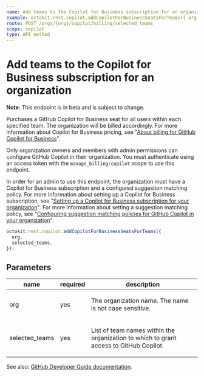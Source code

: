 ```yaml
---
name: Add teams to the Copilot for Business subscription for an organization
example: octokit.rest.copilot.addCopilotForBusinessSeatsForTeams({ org, selected_teams })
route: POST /orgs/{org}/copilot/billing/selected_teams
scope: copilot
type: API method
---
```


# Add teams to the Copilot for Business subscription for an organization

**Note**: This endpoint is in beta and is subject to change.

Purchases a GitHub Copilot for Business seat for all users within each specified team.
The organization will be billed accordingly. For more information about Copilot for Business pricing, see "[About billing for GitHub Copilot for Business](https://docs.github.com/billing/managing-billing-for-github-copilot/about-billing-for-github-copilot#pricing-for-github-copilot-for-business)".

Only organization owners and members with admin permissions can configure GitHub Copilot in their organization. You must
authenticate using an access token with the `manage_billing:copilot` scope to use this endpoint.

In order for an admin to use this endpoint, the organization must have a Copilot for Business subscription and a configured suggestion matching policy.
For more information about setting up a Copilot for Business subscription, see "[Setting up a Copilot for Business subscription for your organization](https://docs.github.com/billing/managing-billing-for-github-copilot/managing-your-github-copilot-subscription-for-your-organization-or-enterprise#setting-up-a-copilot-for-business-subscription-for-your-organization)".
For more information about setting a suggestion matching policy, see "[Configuring suggestion matching policies for GitHub Copilot in your organization](https://docs.github.com/copilot/configuring-github-copilot/configuring-github-copilot-settings-in-your-organization#configuring-suggestion-matching-policies-for-github-copilot-in-your-organization)".

```js
octokit.rest.copilot.addCopilotForBusinessSeatsForTeams({
  org,
  selected_teams,
});
```

## Parameters

<table>
  <thead>
    <tr>
      <th>name</th>
      <th>required</th>
      <th>description</th>
    </tr>
  </thead>
  <tbody>
    <tr><td>org</td><td>yes</td><td>

The organization name. The name is not case sensitive.

</td></tr>
<tr><td>selected_teams</td><td>yes</td><td>

List of team names within the organization to which to grant access to GitHub Copilot.

</td></tr>
  </tbody>
</table>

See also: [GitHub Developer Guide documentation](https://docs.github.com/rest/copilot/copilot-for-business#add-teams-to-the-copilot-for-business-subscription-for-an-organization).
